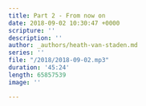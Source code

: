 ```yaml
---
title: Part 2 - From now on
date: 2018-09-02 10:30:47 +0000
scripture: ''
description: ''
author: _authors/heath-van-staden.md
series: ''
file: "/2018/2018-09-02.mp3"
duration: '45:24'
length: 65857539
image: ''

---
```

